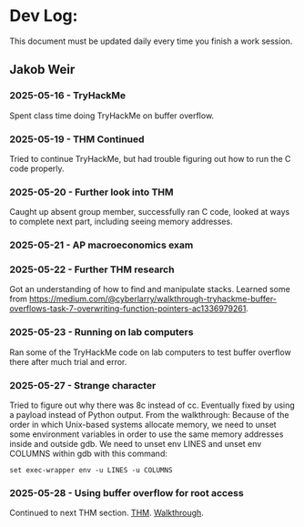 # Dev Log:

This document must be updated daily every time you finish a work session.

## Jakob Weir

### 2025-05-16 - TryHackMe
Spent class time doing TryHackMe on buffer overflow.

### 2025-05-19 - THM Continued
Tried to continue TryHackMe, but had trouble figuring out how to run the C code properly.

### 2025-05-20 - Further look into THM
Caught up absent group member, successfully ran C code, looked at ways to complete next part, including seeing memory addresses.

### 2025-05-21 - AP macroeconomics exam

### 2025-05-22 - Further THM research
Got an understanding of how to find and manipulate stacks. Learned some from https://medium.com/@cyberlarry/walkthrough-tryhackme-buffer-overflows-task-7-overwriting-function-pointers-ac1336979261.

### 2025-05-23 - Running on lab computers
Ran some of the TryHackMe code on lab computers to test buffer overflow there after much trial and error.

### 2025-05-27 - Strange character
Tried to figure out why there was 8c instead of cc. Eventually fixed by using a payload instead of Python output.
From the walkthrough:
Because of the order in which Unix-based systems allocate memory, we need to unset some environment variables in order to use the same memory addresses inside and outside gdb. We need to unset env LINES and unset env COLUMNS within gdb with this command:

`set exec-wrapper env -u LINES -u COLUMNS`

### 2025-05-28 - Using buffer overflow for root access
Continued to next THM section. [THM](https://tryhackme.com/room/bof1). [Walkthrough](https://l1ge.github.io/tryhackme_bof1/).
